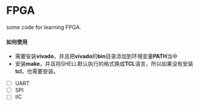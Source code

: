 # FPGA
some code for learning  FPGA.

#### 如何使用

- 需要安装**vivado**，并且把**vivado**的**bin**目录添加到环境变量**PATH**当中
- 安装**make**，并且将SHELL默认执行的格式换成**TCL**语言，所以如果没有安装**tcl**，也需要安装。



- [ ] UART
- [ ] SPI
- [ ] IIC
